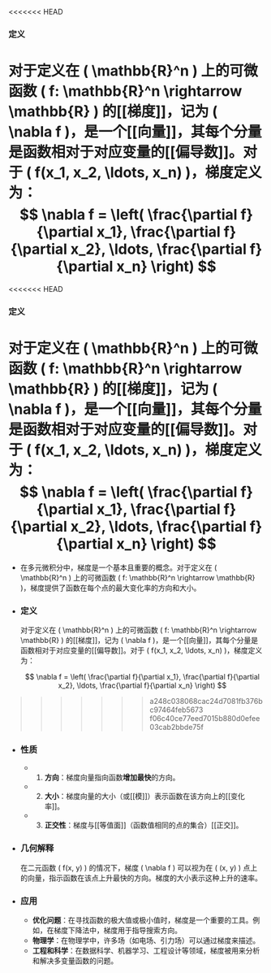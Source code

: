 <<<<<<< HEAD
### 定义
对于定义在 \( \mathbb{R}^n \) 上的可微函数 \( f: \mathbb{R}^n \rightarrow \mathbb{R} \) 的[[梯度]]，记为 \( \nabla f \)，是一个[[向量]]，其每个分量是函数相对于对应变量的[[偏导数]]。对于 \( f(x_1, x_2, \ldots, x_n) \)，梯度定义为：
$$ \nabla f = \left( \frac{\partial f}{\partial x_1}, \frac{\partial f}{\partial x_2}, \ldots, \frac{\partial f}{\partial x_n} \right) $$
=======
<<<<<<< HEAD
### 定义
对于定义在 \( \mathbb{R}^n \) 上的可微函数 \( f: \mathbb{R}^n \rightarrow \mathbb{R} \) 的[[梯度]]，记为 \( \nabla f \)，是一个[[向量]]，其每个分量是函数相对于对应变量的[[偏导数]]。对于 \( f(x_1, x_2, \ldots, x_n) \)，梯度定义为：
$$ \nabla f = \left( \frac{\partial f}{\partial x_1}, \frac{\partial f}{\partial x_2}, \ldots, \frac{\partial f}{\partial x_n} \right) $$
=======
- 在多元微积分中，梯度是一个基本且重要的概念。对于定义在 \( \mathbb{R}^n \) 上的可微函数 \( f: \mathbb{R}^n \rightarrow \mathbb{R} \)，梯度提供了函数在每个点的最大变化率的方向和大小。
- ### 定义
  
  对于定义在 \( \mathbb{R}^n \) 上的可微函数 \( f: \mathbb{R}^n \rightarrow \mathbb{R} \) 的[[梯度]]，记为 \( \nabla f \)，是一个[[向量]]，其每个分量是函数相对于对应变量的[[偏导数]]。对于 \( f(x_1, x_2, \ldots, x_n) \)，梯度定义为：
  
  $$ \nabla f = \left( \frac{\partial f}{\partial x_1}, \frac{\partial f}{\partial x_2}, \ldots, \frac{\partial f}{\partial x_n} \right) $$
>>>>>>> a248c038068cac24d7081fb376bc97464feb5673
>>>>>>> f06c40ce77eed7015b880d0efee03cab2bbde75f
- ### 性质
	- 1. **方向**：梯度向量指向函数**增加最快**的方向。
	- 2. **大小**：梯度向量的大小（或[[模]]）表示函数在该方向上的[[变化率]]。
	- 3. **正交性**：梯度与[[等值面]]（函数值相同的点的集合）[[正交]]。
- ### 几何解释
  在二元函数 \( f(x, y) \) 的情况下，梯度 \( \nabla f \) 可以视为在 \( (x, y) \) 点上的向量，指示函数在该点上升最快的方向。梯度的大小表示这种上升的速率。
- ### 应用
	- **优化问题**：在寻找函数的极大值或极小值时，梯度是一个重要的工具。例如，在梯度下降法中，梯度用于指导搜索方向。
	- **物理学**：在物理学中，许多场（如电场、引力场）可以通过梯度来描述。
	- **工程和科学**：在数据科学、机器学习、工程设计等领域，梯度被用来分析和解决多变量函数的问题。